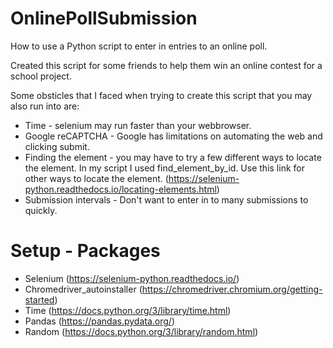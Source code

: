 # OnlinePollSubmission
How to use a Python script to enter in entries to an online poll.

Created this script for some friends to help them win an online contest for a school project. 

Some obsticles that I faced when trying to create this script that you may also run into are:
  + Time - selenium may run faster than your webbrowser.
  + Google reCAPTCHA - Google has limitations on automating the web and clicking submit.
  + Finding the element - you may have to try a few different ways to locate the element. In my script I used find_element_by_id.
                          Use this link for other ways to locate the element. (https://selenium-python.readthedocs.io/locating-elements.html)
  + Submission intervals - Don't want to enter in to many submissions to quickly. 
  
# Setup - Packages
  - Selenium (https://selenium-python.readthedocs.io/)
  - Chromedriver_autoinstaller (https://chromedriver.chromium.org/getting-started)
  - Time (https://docs.python.org/3/library/time.html)
  - Pandas (https://pandas.pydata.org/)
  - Random (https://docs.python.org/3/library/random.html)
